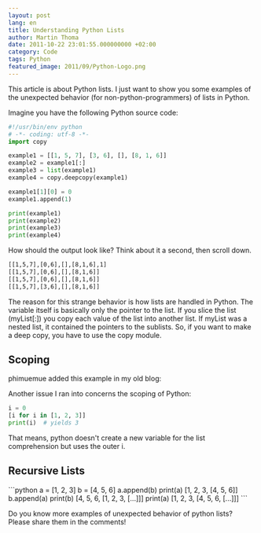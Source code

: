 ```yaml
---
layout: post
lang: en
title: Understanding Python Lists
author: Martin Thoma
date: 2011-10-22 23:01:55.000000000 +02:00
category: Code
tags: Python
featured_image: 2011/09/Python-Logo.png
---
```

This article is about Python lists. I just want to show you some examples of the unexpected behavior (for non-python-programmers) of lists in Python.

Imagine you have the following Python source code:
```python
#!/usr/bin/env python
# -*- coding: utf-8 -*-
import copy

example1 = [[1, 5, 7], [3, 6], [], [8, 1, 6]]
example2 = example1[:]
example3 = list(example1)
example4 = copy.deepcopy(example1)

example1[1][0] = 0
example1.append(1)

print(example1)
print(example2)
print(example3)
print(example4)
```

How should the output look like? Think about it a second, then scroll down.
























```bash
[[1,5,7],[0,6],[],[8,1,6],1]
[[1,5,7],[0,6],[],[8,1,6]]
[[1,5,7],[0,6],[],[8,1,6]]
[[1,5,7],[3,6],[],[8,1,6]]
```

The reason for this strange behavior is how lists are handled in Python. The variable itself is basically only the pointer to the list. If you slice the list (myList[:]) you copy each value of the list into another list. If myList was a nested list, it contained the pointers to the sublists. So, if you want to make a deep copy, you have to use the copy module.

<h2>Scoping</h2>
phimuemue added this example in my old blog:

Another issue I ran into concerns the scoping of Python:
```python
i = 0
[i for i in [1, 2, 3]]
print(i)  # yields 3
```
That means, python doesn't create a new variable for the list comprehension but uses the outer i.

<h2>Recursive Lists</h2>
```python
a = [1, 2, 3]
b = [4, 5, 6]
a.append(b)
print(a)
[1, 2, 3, [4, 5, 6]]
b.append(a)
print(b)
[4, 5, 6, [1, 2, 3, [...]]]
print(a)
[1, 2, 3, [4, 5, 6, [...]]]
```

Do you know more examples of unexpected behavior of python lists? Please share them in the comments!
